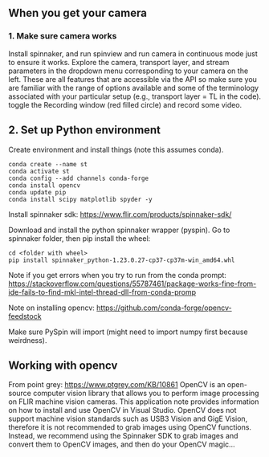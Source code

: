 ## When you get your camera
### 1. Make sure camera works    
Install spinnaker, and run spinview and run camera in continuous mode just to ensure it works. Explore the camera, transport layer, and stream parameters in the dropdown menu corresponding to your camera on the left. These are all features that are accessible via the API so make sure you are familiar with the range of options available and some of the terminology associated with your particular setup (e.g., transport layer = TL in the code). toggle the Recording window (red filled circle) and record some video.

## 2. Set up Python environment    
Create environment and install things (note this assumes conda).

    conda create --name st
    conda activate st
    conda config --add channels conda-forge
    conda install opencv
    conda update pip
    conda install scipy matplotlib spyder -y

Install spinnaker sdk:
https://www.flir.com/products/spinnaker-sdk/

Download and install the python spinnaker wrapper (pyspin). Go to spinnaker folder, then pip install the wheel:

    cd <folder with wheel>
    pip install spinnaker_python-1.23.0.27-cp37-cp37m-win_amd64.whl
Note if you get errors when you try to run from the conda prompt: https://stackoverflow.com/questions/55787461/package-works-fine-from-ide-fails-to-find-mkl-intel-thread-dll-from-conda-promp

Note on installing opencv:
  https://github.com/conda-forge/opencv-feedstock

Make sure PySpin will import (might need to import numpy first because weirdness).

## Working with opencv
From point grey:
https://www.ptgrey.com/KB/10861
OpenCV is an open-source computer vision library that allows you to perform image processing on FLIR machine vision cameras. This application note provides information on how to install and use OpenCV in Visual Studio. OpenCV does not support machine vision standards such as USB3 Vision and GigE Vision, therefore it is not recommended to grab images using OpenCV functions. Instead, we recommend using the Spinnaker SDK to grab images and convert them to OpenCV images, and then do your OpenCV magic...
